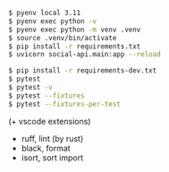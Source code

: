 ```bash
$ pyenv local 3.11
$ pyenv exec python -v
$ pyenv exec python -m venv .venv
$ source .venv/bin/activate
$ pip install -r requirements.txt
$ uvicorn social-api.main:app --reload
```

```bash
$ pip install -r requirements-dev.txt
$ pytest
$ pytest -v
$ pytest --fixtures
$ pytest --fixtures-per-test
```

(+ vscode extensions)

- ruff, lint (by rust)
- black, format
- isort, sort import
